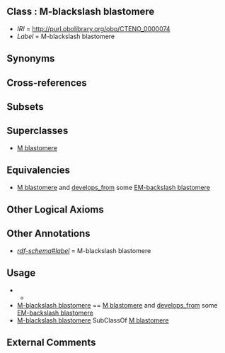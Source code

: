 
## Class : M-blackslash blastomere

 * *IRI* = http://purl.obolibrary.org/obo/CTENO_0000074
 * *Label* = M-blackslash blastomere

## Synonyms


## Cross-references


## Subsets


## Superclasses

 * [M blastomere](../../CTENO/65/CTENO_0000065.md)

## Equivalencies

 * [M blastomere](../../CTENO/65/CTENO_0000065.md) and [develops_from](../../RO/02/RO_0002202.md) some [EM-backslash blastomere](../../CTENO/72/CTENO_0000072.md)

## Other Logical Axioms


## Other Annotations

 * *[rdf-schema#label](../../el/rdf-schema#label.md)* = M-blackslash blastomere

## Usage

 * -
 * [M-blackslash blastomere](../../CTENO/74/CTENO_0000074.md) == [M blastomere](../../CTENO/65/CTENO_0000065.md) and [develops_from](../../RO/02/RO_0002202.md) some [EM-backslash blastomere](../../CTENO/72/CTENO_0000072.md)
 * [M-blackslash blastomere](../../CTENO/74/CTENO_0000074.md) SubClassOf [M blastomere](../../CTENO/65/CTENO_0000065.md)

## External Comments

